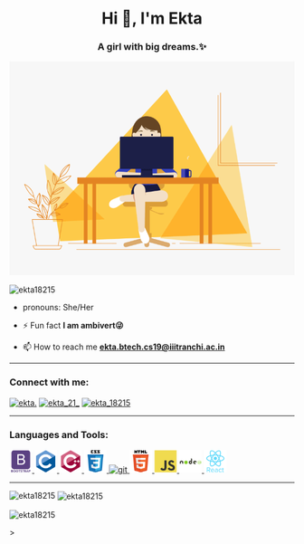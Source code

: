 <h1 align="center">Hi 👋, I'm Ekta</h1>
<h3 align="center">A girl with big dreams.✨</h3>
<img src="gif.gif">

<p align="left"> <img src="https://komarev.com/ghpvc/?username=ekta18215&label=Profile%20views&color=0e75b6&style=flat" alt="ekta18215" /> </p>

- pronouns: She/Her

- ⚡ Fun fact **I am ambivert😜**

- 📫 How to reach me **ekta.btech.cs19@iiitranchi.ac.in**

***
<h3 align="left">Connect with me:</h3>
<p align="left">
<a href="https://linkedin.com/in/ekta." target="blank"><img align="center" src="https://raw.githubusercontent.com/rahuldkjain/github-profile-readme-generator/master/src/images/icons/Social/linked-in-alt.svg" alt="ekta." height="30" width="40" /></a>
<a href="https://instagram.com/ekta_21_" target="blank"><img align="center" src="https://raw.githubusercontent.com/rahuldkjain/github-profile-readme-generator/master/src/images/icons/Social/instagram.svg" alt="ekta_21_" height="30" width="40" /></a>
<a href="https://www.codechef.com/users/ekta_18215" target="blank"><img align="center" src="https://cdn.jsdelivr.net/npm/simple-icons@3.1.0/icons/codechef.svg" alt="ekta_18215" height="30" width="40" /></a>
</p>

***
<h3 align="left">Languages and Tools:</h3>
<p align="left"> <a href="https://getbootstrap.com" target="_blank"> <img src="https://raw.githubusercontent.com/devicons/devicon/master/icons/bootstrap/bootstrap-plain-wordmark.svg" alt="bootstrap" width="40" height="40"/> </a> <a href="https://www.cprogramming.com/" target="_blank"> <img src="https://raw.githubusercontent.com/devicons/devicon/master/icons/c/c-original.svg" alt="c" width="40" height="40"/> </a> <a href="https://www.w3schools.com/cpp/" target="_blank"> <img src="https://raw.githubusercontent.com/devicons/devicon/master/icons/cplusplus/cplusplus-original.svg" alt="cplusplus" width="40" height="40"/> </a> <a href="https://www.w3schools.com/css/" target="_blank"> <img src="https://raw.githubusercontent.com/devicons/devicon/master/icons/css3/css3-original-wordmark.svg" alt="css3" width="40" height="40"/> </a> <a href="https://git-scm.com/" target="_blank"> <img src="https://www.vectorlogo.zone/logos/git-scm/git-scm-icon.svg" alt="git" width="40" height="40"/> </a> <a href="https://www.w3.org/html/" target="_blank"> <img src="https://raw.githubusercontent.com/devicons/devicon/master/icons/html5/html5-original-wordmark.svg" alt="html5" width="40" height="40"/> </a> <a href="https://developer.mozilla.org/en-US/docs/Web/JavaScript" target="_blank"> <img src="https://raw.githubusercontent.com/devicons/devicon/master/icons/javascript/javascript-original.svg" alt="javascript" width="40" height="40"/> </a> <a href="https://nodejs.org" target="_blank"> <img src="https://raw.githubusercontent.com/devicons/devicon/master/icons/nodejs/nodejs-original-wordmark.svg" alt="nodejs" width="40" height="40"/> </a> <a href="https://reactjs.org/" target="_blank"> <img src="https://raw.githubusercontent.com/devicons/devicon/master/icons/react/react-original-wordmark.svg" alt="react" width="40" height="40"/> </a> </p>

***
<p><img align="left" src="https://github-readme-stats.vercel.app/api/top-langs?username=ekta18215&show_icons=true&locale=en&layout=compact" alt="ekta18215" /></p>

<p>&nbsp;<img align="center" src="https://github-readme-stats.vercel.app/api?username=ekta18215&show_icons=true&locale=en" alt="ekta18215" /></p>

<p><img align="center" src="https://github-readme-streak-stats.herokuapp.com/?user=ekta18215&" alt="ekta18215" /></p>
>
